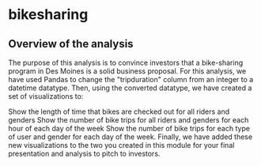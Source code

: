 # bikesharing

## Overview of the analysis
The purpose of this analysis is to convince investors that a bike-sharing program in Des Moines is a solid business proposal. For this analysis, we have used Pandas to change the "tripduration" column from an integer to a datetime datatype. Then, using the converted datatype, we have created a set of visualizations to:

Show the length of time that bikes are checked out for all riders and genders
Show the number of bike trips for all riders and genders for each hour of each day of the week
Show the number of bike trips for each type of user and gender for each day of the week.
Finally, we have added these new visualizations to the two you created in this module for your final presentation and analysis to pitch to investors.
